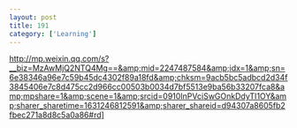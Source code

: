```yaml
---
layout: post
title: 191
category: ['Learning']
---
```


http://mp.weixin.qq.com/s?__biz=MzAwMjQ2NTQ4Mg==&amp;mid=2247487584&amp;idx=1&amp;sn=6e38346a96e7c59b45dc4302f89a18fd&amp;chksm=9acb5bc5adbcd2d34f3845406e7c8d475cc2d966cc00503b0034d7bf5513e9ba56b33207fca8&amp;mpshare=1&amp;scene=1&amp;srcid=0910InPVciSwGOnkDdyTI1OY&amp;sharer_sharetime=1631246812591&amp;sharer_shareid=d94307a8605fb2fbec271a8d8c5a0a86#rd]


